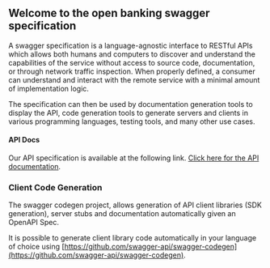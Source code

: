 ## Welcome to the open banking swagger specification

A swagger specification is a language-agnostic interface to RESTful APIs which allows both humans and computers to discover and understand the capabilities of the service without access to source code, documentation, or through network traffic inspection. When properly defined, a consumer can understand and interact with the remote service with a minimal amount of implementation logic.

The specification can then be used by documentation generation tools to display the API, code generation tools to generate servers and clients in various programming languages, testing tools, and many other use cases.

#### API Docs
Our API specification is available at the following link. [Click here for the API documentation](https://sentenial.github.io/veridication-service/docs/redoc.html). 

### Client Code Generation 
The swagger codegen project, allows generation of API client libraries (SDK generation), server stubs and documentation automatically given an OpenAPI Spec. 

It is possible to generate client library code automatically in your language of choice using [https://github.com/swagger-api/swagger-codegen](https://github.com/swagger-api/swagger-codegen). 
